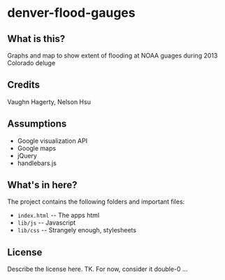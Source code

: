 denver-flood-gauges
===================

What is this?
-------------

Graphs and map to show extent of flooding at NOAA guages during 2013 Colorado deluge

Credits
---------

Vaughn Hagerty, Nelson Hsu

Assumptions
-----------

* Google visualization API
* Google maps
* jQuery
* handlebars.js

What's in here?
---------------

The project contains the following folders and important files:

* ``index.html`` -- The apps html
* ``lib/js`` -- Javascript
* ``lib/css`` -- Strangely enough, stylesheets

License
----------

Describe the license here. TK. For now, consider it double-0 ...


